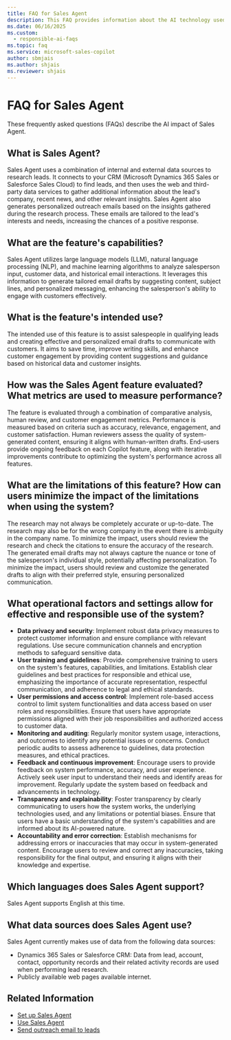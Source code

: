 ```yaml
---
title: FAQ for Sales Agent
description: This FAQ provides information about the AI technology used in the Sales Agent feature in Microsoft 365 Copilot for Sales, along with key considerations and details about how AI is used, how it was tested and evaluated, and any specific limitations.
ms.date: 06/16/2025
ms.custom: 
  - responsible-ai-faqs
ms.topic: faq
ms.service: microsoft-sales-copilot
author: sbmjais
ms.author: shjais
ms.reviewer: shjais
---
```


# FAQ for Sales Agent

These frequently asked questions (FAQs) describe the AI impact of Sales Agent.

## What is Sales Agent?

Sales Agent uses a combination of internal and external data sources to research leads. It connects to your CRM (Microsoft Dynamics 365 Sales or Salesforce Sales Cloud) to find leads, and then uses the web and third-party data services to gather additional information about the lead's company, recent news, and other relevant insights.
Sales Agent also generates personalized outreach emails based on the insights gathered during the research process. These emails are tailored to the lead's interests and needs, increasing the chances of a positive response.

## What are the feature's capabilities?

Sales Agent utilizes large language models (LLM), natural language processing (NLP), and machine learning algorithms to analyze salesperson input, customer data, and historical email interactions. It leverages this information to generate tailored email drafts by suggesting content, subject lines, and personalized messaging, enhancing the salesperson's ability to engage with customers effectively.

## What is the feature's intended use? 

The intended use of this feature is to assist salespeople in qualifying leads and creating effective and personalized email drafts to communicate with customers. It aims to save time, improve writing skills, and enhance customer engagement by providing content suggestions and guidance based on historical data and customer insights.

## How was the Sales Agent feature evaluated? What metrics are used to measure performance?

The feature is evaluated through a combination of comparative analysis, human review, and customer engagement metrics. Performance is measured based on criteria such as accuracy, relevance, engagement, and customer satisfaction. Human reviewers assess the quality of system-generated content, ensuring it aligns with human-written drafts.
End-users provide ongoing feedback on each Copilot feature, along with iterative improvements contribute to optimizing the system's performance across all features.

## What are the limitations of this feature? How can users minimize the impact of the limitations when using the system?

The research may not always be completely accurate or up-to-date. The research may also be for the wrong company in the event there is ambiguity in the company name. To minimize the impact, users should review the research and check the citations to ensure the accuracy of the research.
The generated email drafts may not always capture the nuance or tone of the salesperson's individual style, potentially affecting personalization. To minimize the impact, users should review and customize the generated drafts to align with their preferred style, ensuring personalized communication.

## What operational factors and settings allow for effective and responsible use of the system?

- **Data privacy and security**: Implement robust data privacy measures to protect customer information and ensure compliance with relevant regulations. Use secure communication channels and encryption methods to safeguard sensitive data.  
- **User training and guidelines**: Provide comprehensive training to users on the system's features, capabilities, and limitations. Establish clear guidelines and best practices for responsible and ethical use, emphasizing the importance of accurate representation, respectful communication, and adherence to legal and ethical standards.  
- **User permissions and access control**: Implement role-based access control to limit system functionalities and data access based on user roles and responsibilities. Ensure that users have appropriate permissions aligned with their job responsibilities and authorized access to customer data.  
- **Monitoring and auditing**: Regularly monitor system usage, interactions, and outcomes to identify any potential issues or concerns. Conduct periodic audits to assess adherence to guidelines, data protection measures, and ethical practices.  
- **Feedback and continuous improvement**: Encourage users to provide feedback on system performance, accuracy, and user experience. Actively seek user input to understand their needs and identify areas for improvement. Regularly update the system based on feedback and advancements in technology.  
- **Transparency and explainability**: Foster transparency by clearly communicating to users how the system works, the underlying technologies used, and any limitations or potential biases. Ensure that users have a basic understanding of the system's capabilities and are informed about its AI-powered nature.  
- **Accountability and error correction**: Establish mechanisms for addressing errors or inaccuracies that may occur in system-generated content. Encourage users to review and correct any inaccuracies, taking responsibility for the final output, and ensuring it aligns with their knowledge and expertise.

## Which languages does Sales Agent support?

Sales Agent supports English at this time.

## What data sources does Sales Agent use?

Sales Agent currently makes use of data from the following data sources:
* Dynamics 365 Sales or Salesforce CRM: Data from lead, account, contact, opportunity records and their related activity records are used when performing lead research.
* Publicly available web pages available internet.

## Related Information

- [Set up Sales Agent](set-up-sales-agent.md)
- [Use Sales Agent](use-sales-agent.md)
- [Send outreach email to leads](send-outreach-emails.md)
